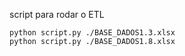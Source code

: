 script para rodar o ETL

    python script.py ./BASE_DADOS1.3.xlsx
    python script.py ./BASE_DADOS1.8.xlsx
